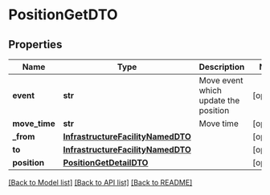 # PositionGetDTO

## Properties
Name | Type | Description | Notes
------------ | ------------- | ------------- | -------------
**event** | **str** | Move event which update the position | [optional] 
**move_time** | **str** | Move time | [optional] 
**_from** | [**InfrastructureFacilityNamedDTO**](InfrastructureFacilityNamedDTO.md) |  | [optional] 
**to** | [**InfrastructureFacilityNamedDTO**](InfrastructureFacilityNamedDTO.md) |  | [optional] 
**position** | [**PositionGetDetailDTO**](PositionGetDetailDTO.md) |  | [optional] 

[[Back to Model list]](../README.md#documentation-for-models) [[Back to API list]](../README.md#documentation-for-api-endpoints) [[Back to README]](../README.md)


